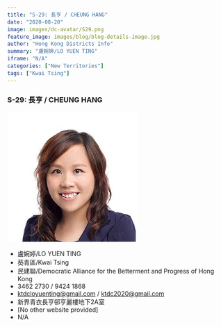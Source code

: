 ```yaml
---
title: "S-29: 長亨 / CHEUNG HANG"
date: "2020-08-20"
image: images/dc-avatar/S29.png
feature_image: images/blog/blog-details-image.jpg
author: "Hong Kong Districts Info"
summary: "盧婉婷/LO YUEN TING"
iframe: "N/A"
categories: ["New Territories"]
tags: ["Kwai Tsing"]
---
```


### S-29: 長亨 / CHEUNG HANG  
![](/images/dc-avatar/S29.png)  

 - 盧婉婷/LO YUEN TING  
 - 葵青區/Kwai Tsing  
 - 民建聯/Democratic Alliance for the Betterment and Progress of Hong Kong  
 - 3462 2730 / 9424 1868  
 - ktdcloyuenting@gmail.com /  ktdc2020@gmail.com  
 - 新界青衣長亨邨亨麗樓地下2A室  
 - [No other website provided]  
 - N/A
